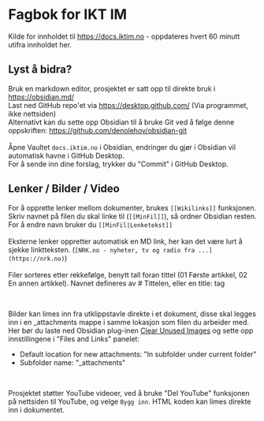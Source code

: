 # Fagbok for IKT IM
Kilde for innholdet til https://docs.iktim.no - oppdateres hvert 60 minutt utifra innholdet her.

## Lyst å bidra?
Bruk en markdown editor, prosjektet er satt opp til direkte bruk i https://obsidian.md/<br>
Last ned GitHub repo'et via https://desktop.github.com/ (Via programmet, ikke nettsiden)<br>
Alternativt kan du sette opp Obsidian til å bruke Git ved å følge denne oppskriften: https://github.com/denolehov/obsidian-git<br>
<br>
Åpne Vaultet `docs.iktim.no` i Obsidian, endringer du gjør i Obsidian vil automatisk havne i GitHub Desktop.<br>
For å sende inn dine forslag, trykker du "Commit" i GitHub Desktop.

## Lenker / Bilder / Video
For å opprette lenker mellom dokumenter, brukes `[[Wikilinks]]` funksjonen. Skriv navnet på filen du skal linke til (`[[MinFil]]`), så ordner Obsidian resten. For å endre navn bruker du `[[MinFil|Lenketekst]]`<br>
<br>
Eksterne lenker oppretter automatisk en MD link, her kan det være lurt å sjekke linktteksten. (`[NRK.no - nyheter, tv og radio fra ...](https://nrk.no)`)<br>
<br>
Filer sorteres etter rekkefølge, benytt tall foran tittel (01 Første artikkel, 02 En annen artikkel). Navnet defineres av # Tittelen, eller en title: tag<br>

<br>

Bilder kan limes inn fra utklippstavle direkte i et dokument, disse skal legges inn i en _attachments mappe i samme lokasjon som filen du arbeider med.<br>
Her bør du laste ned Obsidian plug-inen [Clear Unused Images](https://github.com/ozntel/oz-clear-unused-images-obsidian) og sette opp innstillingene i "Files and Links" panelet:
- Default location for new attachments: "In subfolder under current folder"
- Subfolder name: "_attachments"

<br>

Prosjektet støtter YouTube videoer, ved å bruke "Del YouTube" funksjonen på nettsiden til YouTube, og velge `Bygg inn`. HTML koden kan limes direkte inn i dokumentet.
